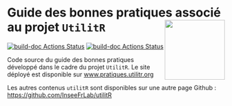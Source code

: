 # Guide des bonnes pratiques associé au projet `UtilitR`  <a href='https://www.utilitr.org'><img src='resources/logo-utilitR.svg' align="right" height="139px" /></a>

<!-- badges: start -->
[![build-doc Actions Status](https://github.com/InseeFrLab/utilitr-bonnes-pratiques/workflows/preview%20bookdown/badge.svg)](https://github.com/InseeFrLab/utilitr-bonnes-pratiques/actions)
[![build-doc Actions Status](https://github.com/InseeFrLab/utilitr-bonnes-pratiques/workflows/pagedown%20PDF/badge.svg)](https://github.com/InseeFrLab/utilitr-bonnes-pratiques/actions)
<!-- badges: end -->

 
Code source du guide des bonnes pratiques développé dans le cadre
du projet `UtilitR`. Le site déployé 
est disponible sur www.pratiques.utilitr.org

Les autres contenus `utilitR` sont disponibles sur une autre page
Github : https://github.com/InseeFrLab/utilitR
